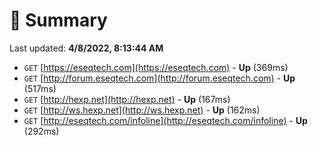 # 📖 Summary
Last updated: **4/8/2022, 8:13:44 AM**

- `GET` [https://eseqtech.com](https://eseqtech.com) - **Up** (369ms)
- `GET` [http://forum.eseqtech.com](http://forum.eseqtech.com) - **Up** (517ms)
- `GET` [http://hexp.net](http://hexp.net) - **Up** (167ms)
- `GET` [http://ws.hexp.net](http://ws.hexp.net) - **Up** (162ms)
- `GET` [http://eseqtech.com/infoline](http://eseqtech.com/infoline) - **Up** (292ms)

